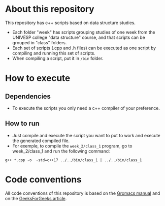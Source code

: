 # About this repository 

This repository has c++ scripts based on data structure studies.

- Each folder "week" has scripts grouping studies of one week from the UNIVESP college "data structure" course, and that scripts can be grouped in "class" folders.
- Each set of scripts (.cpp and .h files) can be executed as one script by compiling and running this set of scripts.
- When compiling a script, put it in `/bin` folder.

# How to execute
## Dependencies
- To execute the scripts you only need a c++ compiler of your preference.

## How to run
- Just compile and execute the script you want to put to work and execute the generated compiled file.
- For exemple, to compile the `week_2/class_1` program, go to week_2/class_1 and run the following command:
```
g++ *.cpp -o  -std=c++17 ../../bin/class_1 | ../../bin/class_1
```

# Code conventions
All code conventions of this repository is based on the [Gromacs manual](https://manual.gromacs.org/5.1.1/dev-manual/naming.html) and on the [GeeksForGeeks article](https://www.geeksforgeeks.org/naming-convention-in-c/).
